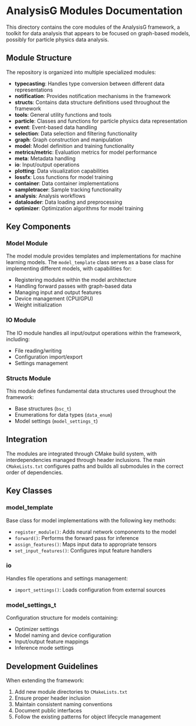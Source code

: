 # AnalysisG Modules Documentation

This directory contains the core modules of the AnalysisG framework, a toolkit for data analysis that appears to be focused on graph-based models, possibly for particle physics data analysis.

## Module Structure

The repository is organized into multiple specialized modules:

- **typecasting**: Handles type conversion between different data representations
- **notification**: Provides notification mechanisms in the framework
- **structs**: Contains data structure definitions used throughout the framework
- **tools**: General utility functions and tools
- **particle**: Classes and functions for particle physics data representation
- **event**: Event-based data handling
- **selection**: Data selection and filtering functionality
- **graph**: Graph construction and manipulation
- **model**: Model definition and training functionality
- **metrics/metric**: Evaluation metrics for model performance
- **meta**: Metadata handling
- **io**: Input/output operations
- **plotting**: Data visualization capabilities
- **lossfx**: Loss functions for model training
- **container**: Data container implementations
- **sampletracer**: Sample tracking functionality
- **analysis**: Analysis workflows
- **dataloader**: Data loading and preprocessing
- **optimizer**: Optimization algorithms for model training

## Key Components

### Model Module

The model module provides templates and implementations for machine learning models. The `model_template` class serves as a base class for implementing different models, with capabilities for:

- Registering modules within the model architecture
- Handling forward passes with graph-based data
- Managing input and output features
- Device management (CPU/GPU)
- Weight initialization

### IO Module

The IO module handles all input/output operations within the framework, including:

- File reading/writing
- Configuration import/export
- Settings management

### Structs Module

This module defines fundamental data structures used throughout the framework:

- Base structures (`bsc_t`)
- Enumerations for data types (`data_enum`)
- Model settings (`model_settings_t`)

## Integration

The modules are integrated through CMake build system, with interdependencies managed through header inclusions. The main `CMakeLists.txt` configures paths and builds all submodules in the correct order of dependencies.

## Key Classes

### model_template

Base class for model implementations with the following key methods:

- `register_module()`: Adds neural network components to the model
- `forward()`: Performs the forward pass for inference
- `assign_features()`: Maps input data to appropriate tensors
- `set_input_features()`: Configures input feature handlers

### io

Handles file operations and settings management:

- `import_settings()`: Loads configuration from external sources

### model_settings_t

Configuration structure for models containing:

- Optimizer settings
- Model naming and device configuration
- Input/output feature mappings
- Inference mode settings

## Development Guidelines

When extending the framework:
1. Add new module directories to `CMakeLists.txt`
2. Ensure proper header inclusion
3. Maintain consistent naming conventions
4. Document public interfaces
5. Follow the existing patterns for object lifecycle management